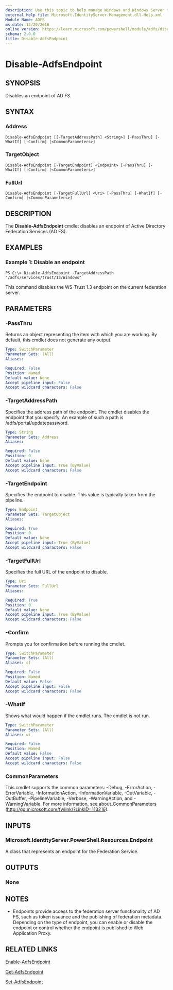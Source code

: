 ```yaml
---
description: Use this topic to help manage Windows and Windows Server technologies with Windows PowerShell.
external help file: Microsoft.IdentityServer.Management.dll-Help.xml
Module Name: ADFS
ms.date: 12/20/2016
online version: https://learn.microsoft.com/powershell/module/adfs/disable-adfsendpoint?view=windowsserver2016-ps&wt.mc_id=ps-gethelp
schema: 2.0.0
title: Disable-AdfsEndpoint
---
```


# Disable-AdfsEndpoint

## SYNOPSIS
Disables an endpoint of AD FS.

## SYNTAX

### Address
```
Disable-AdfsEndpoint [[-TargetAddressPath] <String>] [-PassThru] [-WhatIf] [-Confirm] [<CommonParameters>]
```

### TargetObject
```
Disable-AdfsEndpoint [-TargetEndpoint] <Endpoint> [-PassThru] [-WhatIf] [-Confirm] [<CommonParameters>]
```

### FullUrl
```
Disable-AdfsEndpoint [-TargetFullUrl] <Uri> [-PassThru] [-WhatIf] [-Confirm] [<CommonParameters>]
```

## DESCRIPTION
The **Disable-AdfsEndpoint** cmdlet disables an endpoint of Active Directory Federation Services (AD FS).

## EXAMPLES

### Example 1: Disable an endpoint
```
PS C:\> Disable-AdfsEndpoint -TargetAddressPath "/adfs/services/trust/13/Windows"
```

This command disables the WS-Trust 1.3 endpoint on the current federation server.

## PARAMETERS

### -PassThru
Returns an object representing the item with which you are working.
By default, this cmdlet does not generate any output.

```yaml
Type: SwitchParameter
Parameter Sets: (All)
Aliases: 

Required: False
Position: Named
Default value: None
Accept pipeline input: False
Accept wildcard characters: False
```

### -TargetAddressPath
Specifies the address path of the endpoint.
The cmdlet disables the endpoint that you specify.
An example of such a path is /adfs/portal/updatepassword.

```yaml
Type: String
Parameter Sets: Address
Aliases: 

Required: False
Position: 0
Default value: None
Accept pipeline input: True (ByValue)
Accept wildcard characters: False
```

### -TargetEndpoint
Specifies the endpoint to disable.
This value is typically taken from the pipeline.

```yaml
Type: Endpoint
Parameter Sets: TargetObject
Aliases: 

Required: True
Position: 0
Default value: None
Accept pipeline input: True (ByValue)
Accept wildcard characters: False
```

### -TargetFullUrl
Specifies the full URL of the endpoint to disable.

```yaml
Type: Uri
Parameter Sets: FullUrl
Aliases: 

Required: True
Position: 0
Default value: None
Accept pipeline input: True (ByValue)
Accept wildcard characters: False
```

### -Confirm
Prompts you for confirmation before running the cmdlet.

```yaml
Type: SwitchParameter
Parameter Sets: (All)
Aliases: cf

Required: False
Position: Named
Default value: False
Accept pipeline input: False
Accept wildcard characters: False
```

### -WhatIf
Shows what would happen if the cmdlet runs.
The cmdlet is not run.

```yaml
Type: SwitchParameter
Parameter Sets: (All)
Aliases: wi

Required: False
Position: Named
Default value: False
Accept pipeline input: False
Accept wildcard characters: False
```

### CommonParameters
This cmdlet supports the common parameters: -Debug, -ErrorAction, -ErrorVariable, -InformationAction, -InformationVariable, -OutVariable, -OutBuffer, -PipelineVariable, -Verbose, -WarningAction, and -WarningVariable. For more information, see about_CommonParameters (http://go.microsoft.com/fwlink/?LinkID=113216).

## INPUTS

### Microsoft.IdentityServer.PowerShell.Resources.Endpoint
A class that represents an endpoint for the Federation Service.

## OUTPUTS

### None

## NOTES
* Endpoints provide access to the federation server functionality of AD FS, such as token issuance and the publishing of federation metadata. Depending on the type of endpoint, you can enable or disable the endpoint or control whether the endpoint is published to Web Application Proxy.

## RELATED LINKS

[Enable-AdfsEndpoint](./Enable-AdfsEndpoint.md)

[Get-AdfsEndpoint](./Get-AdfsEndpoint.md)

[Set-AdfsEndpoint](./Set-AdfsEndpoint.md)


